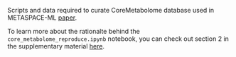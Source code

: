 Scripts and data required to curate CoreMetabolome database used in METASPACE-ML [paper](https://www.biorxiv.org/content/10.1101/2023.05.29.542736v2).

To learn more about the rationalte behind the `core_metabolome_reproduce.ipynb` notebook, you can check out section 2 in the supplementary material [here](https://www.biorxiv.org/content/biorxiv/early/2024/02/16/2023.05.29.542736/DC1/embed/media-1.pdf?download=true).
